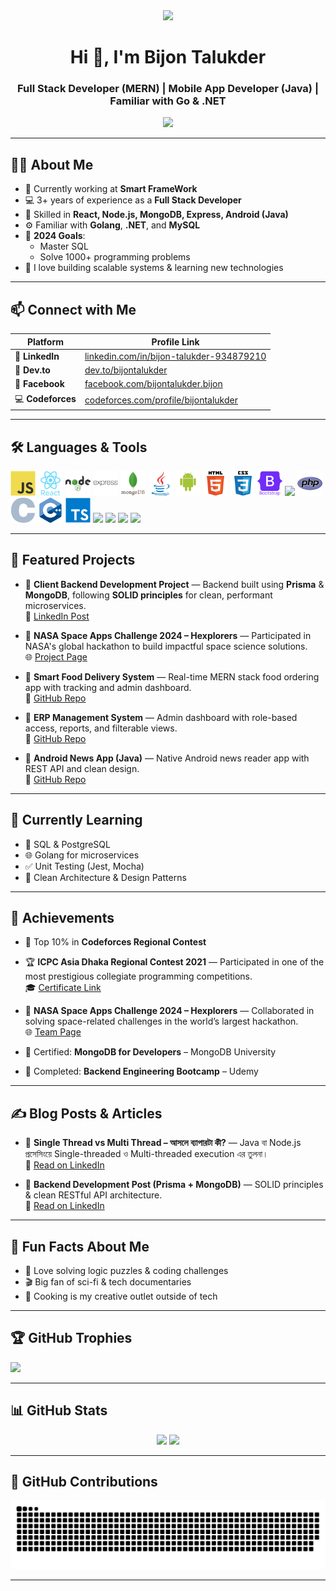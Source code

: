 <div align="center">
  <img src="https://profile-counter.glitch.me/BijonTalukder/count.svg?" />
</div>

<h1 align="center">Hi 👋, I'm Bijon Talukder</h1>
<h3 align="center">Full Stack Developer (MERN) | Mobile App Developer (Java) | Familiar with Go & .NET</h3>

<div align="center">
  <img src="https://i.pinimg.com/originals/81/17/8b/81178b47a8598f0c81c4799f2cdd4057.gif" height="300"/>
</div>

---

## 👨‍💻 About Me

- 🔭 Currently working at **Smart FrameWork**
- 💻 3+ years of experience as a **Full Stack Developer**
- 🧠 Skilled in **React, Node.js, MongoDB, Express, Android (Java)**
- ⚙️ Familiar with **Golang**, **.NET**, and **MySQL**
- 🎯 **2024 Goals**:
  - Master SQL
  - Solve 1000+ programming problems
- 🤝 I love building scalable systems & learning new technologies

---

## 📫 Connect with Me

| Platform     | Profile Link |
|--------------|--------------|
| 🔗 **LinkedIn**   | [linkedin.com/in/bijon-talukder-934879210](https://www.linkedin.com/in/bijon-talukder-934879210) |
| 📝 **Dev.to**     | [dev.to/bijontalukder](https://dev.to/bijontalukder) |
| 📘 **Facebook**   | [facebook.com/bijontalukder.bijon](https://www.facebook.com/bijontalukder.bijon) |
| 💻 **Codeforces** | [codeforces.com/profile/bijontalukder](https://codeforces.com/profile/bijontalukder) |

---

## 🛠️ Languages & Tools

<p align="left">
  <img src="https://raw.githubusercontent.com/devicons/devicon/master/icons/javascript/javascript-original.svg" width="40" />
  <img src="https://raw.githubusercontent.com/devicons/devicon/master/icons/react/react-original-wordmark.svg" width="40" />
  <img src="https://raw.githubusercontent.com/devicons/devicon/master/icons/nodejs/nodejs-original-wordmark.svg" width="40" />
  <img src="https://raw.githubusercontent.com/devicons/devicon/master/icons/express/express-original-wordmark.svg" width="40" />
  <img src="https://raw.githubusercontent.com/devicons/devicon/master/icons/mongodb/mongodb-original-wordmark.svg" width="40" />
  <img src="https://raw.githubusercontent.com/devicons/devicon/master/icons/java/java-original.svg" width="40" />
  <img src="https://raw.githubusercontent.com/devicons/devicon/master/icons/android/android-original-wordmark.svg" width="40" />
  <img src="https://raw.githubusercontent.com/devicons/devicon/master/icons/html5/html5-original-wordmark.svg" width="40" />
  <img src="https://raw.githubusercontent.com/devicons/devicon/master/icons/css3/css3-original-wordmark.svg" width="40" />
  <img src="https://raw.githubusercontent.com/devicons/devicon/master/icons/bootstrap/bootstrap-plain-wordmark.svg" width="40" />
  <img src="https://www.vectorlogo.zone/logos/tailwindcss/tailwindcss-icon.svg" width="40" />
  <img src="https://raw.githubusercontent.com/devicons/devicon/master/icons/php/php-original.svg" width="40" />
  <img src="https://raw.githubusercontent.com/devicons/devicon/master/icons/c/c-original.svg" width="40" />
  <img src="https://raw.githubusercontent.com/devicons/devicon/master/icons/cplusplus/cplusplus-original.svg" width="40" />
  <img src="https://raw.githubusercontent.com/devicons/devicon/master/icons/typescript/typescript-original.svg" width="40" />
  <img src="https://www.vectorlogo.zone/logos/git-scm/git-scm-icon.svg" width="40" />
  <img src="https://www.vectorlogo.zone/logos/getpostman/getpostman-icon.svg" width="40" />
  <img src="https://www.vectorlogo.zone/logos/firebase/firebase-icon.svg" width="40" />
  <img src="https://www.vectorlogo.zone/logos/figma/figma-icon.svg" width="40" />
</p>

---

## 🚀 Featured Projects

- 🧾 **Client Backend Development Project** — Backend built using **Prisma** & **MongoDB**, following **SOLID principles** for clean, performant microservices.  
  🔗 [LinkedIn Post](https://www.linkedin.com/posts/bijon-talukder-934879210_backenddevelopment-prisma-mongodb-activity-7305160683959001092-sMeZ?utm_source=chatgpt.com)

- 🚀 **NASA Space Apps Challenge 2024 – Hexplorers** — Participated in NASA's global hackathon to build impactful space science solutions.  
  🌐 [Project Page](https://www.spaceappschallenge.org/nasa-space-apps-2024/find-a-team/hexplorers/?tab=project)

- 🛒 **Smart Food Delivery System** — Real-time MERN stack food ordering app with tracking and admin dashboard.  
  🔗 [GitHub Repo](https://github.com/BijonTalukder/smart-food-app)

- 💼 **ERP Management System** — Admin dashboard with role-based access, reports, and filterable views.  
  🔗 [GitHub Repo](https://github.com/BijonTalukder/erp-system)

- 📱 **Android News App (Java)** — Native Android news reader app with REST API and clean design.  
  🔗 [GitHub Repo](https://github.com/BijonTalukder/news-app-java)

---

## 📘 Currently Learning

- 💾 SQL & PostgreSQL
- 🌐 Golang for microservices
- ✅ Unit Testing (Jest, Mocha)
- 📐 Clean Architecture & Design Patterns

---

## 🏅 Achievements

- 🥇 Top 10% in **Codeforces Regional Contest**
- 🏆 **ICPC Asia Dhaka Regional Contest 2021** — Participated in one of the most prestigious collegiate programming competitions.  
  🎓 [Certificate Link](https://drive.google.com/file/d/1kS1NGKUalP_-mNCT3t5OJdYnXAfUp6J_/view)

- 🚀 **NASA Space Apps Challenge 2024 – Hexplorers** — Collaborated in solving space-related challenges in the world’s largest hackathon.  
  🌐 [Team Page](https://www.spaceappschallenge.org/nasa-space-apps-2024/find-a-team/hexplorers/?tab=project)

- 📜 Certified: **MongoDB for Developers** – MongoDB University  
- 🧾 Completed: **Backend Engineering Bootcamp** – Udemy

---

## ✍️ Blog Posts & Articles

- 📝 **Single Thread vs Multi Thread – আসলে ব্যাপারটা কী?** — Java বা Node.js প্রসেসিংয়ে Single-threaded ও Multi-threaded execution এর তুলনা।  
  🔗 [Read on LinkedIn](https://zw.linkedin.com/posts/bijon-talukder-934879210_everybody-should-learn-to-program-a-computer-activity-7049446717385035776-hi6S?utm_source=chatgpt.com)

- 📌 **Backend Development Post (Prisma + MongoDB)** — SOLID principles & clean RESTful API architecture.  
  🔗 [Read on LinkedIn](https://www.linkedin.com/posts/bijon-talukder-934879210_backenddevelopment-prisma-mongodb-activity-7305160683959001092-sMeZ?utm_source=chatgpt.com)

---

## 🎯 Fun Facts About Me

- 🧩 Love solving logic puzzles & coding challenges  
- 🎬 Big fan of sci-fi & tech documentaries  
- 🍳 Cooking is my creative outlet outside of tech

---

## 🏆 GitHub Trophies

<p align="left">
  <img src="https://github-profile-trophy.vercel.app/?username=bijontalukder&theme=algolia&margin-w=10" />
</p>

---

## 📊 GitHub Stats

<div align="center">
  <img src="https://github-readme-stats.vercel.app/api?username=BijonTalukder&show_icons=true&theme=dracula" height="150"/>
  <img src="https://github-readme-stats.vercel.app/api/top-langs?username=BijonTalukder&layout=compact&langs_count=6&theme=dracula" height="150"/>
</div>

---

## 🐍 GitHub Contributions

<img src="https://raw.githubusercontent.com/BijonTalukder/BijonTalukder/1b9bb92375b92734e1e5511ea91de80e8d4d1b03/github-user-contribution%20(1).svg" alt="Snake animation" />

---
